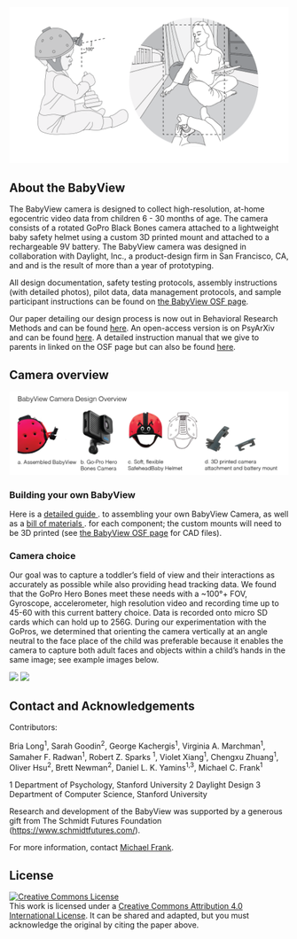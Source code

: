 ![babyview_photo.png](BabyViewFigureBones10_19_22.png)


## About the BabyView 

The BabyView camera is designed to collect high-resolution, at-home egocentric video data from children 6 - 30 months of age. The camera consists of a rotated GoPro Black Bones camera attached to a lightweight baby safety helmet using a custom 3D printed mount and attached to a rechargeable 9V battery. The BabyView camera was designed in collaboration with Daylight, Inc., a product-design firm in San Francisco, CA, and and is the result of more than a year of prototyping.

All design documentation, safety testing protocols, assembly instructions (with detailed photos), pilot data, data management protocols, and sample participant instructions can be found on <a rel='link' href="https://osf.io/kwvxu/.">the BabyView OSF page</a>.

Our paper detailing our design process is now out in Behavioral Research Methods and can be found <a rel="link" href="https://doi.org/10.3758/s13428-023-02206-1">here</a>.
An open-access version is on PsyArXiv and can be found <a rel="link" href="https://psyarxiv.com/238jk">here</a>.
A detailed instruction manual that we give to parents in linked on the OSF page but can also be found <a rel="link" href="https://docs.google.com/document/d/1uODmIMQMlzofB-oz8A-zfd52h-UdplrrAQ6fKHX4THQ/edit">here</a>.

## Camera overview

![camera_design_bones.png](camera_design_bones.png)


### Building your own BabyView   
Here is a <a rel='link' href="https://docs.google.com/document/d/1WNVVGBGL0Wr9JmhAmUBP3aWvqdm5t9pT6djyN3FBbCs/edit.">detailed guide </a>. to assembling your own BabyView Camera, as well as a <a rel='link' href="https://docs.google.com/spreadsheets/d/12SI27F_oBQgyvxefRzlTGkFIlSgNnN3jJOYjoff56Ng/edit?usp=sharing.">bill of materials </a>. for each component; the custom mounts will need to be 3D printed (see <a rel='link' href="https://osf.io/kwvxu/.">the BabyView OSF page</a> for CAD files).


### Camera choice 
Our goal was to capture a toddler’s field of view and their interactions as accurately as possible while also providing head tracking data. We found that the GoPro Hero Bones meet these needs with a ~100°+ FOV, Gyroscope, accelerometer, high resolution video and recording time up to 45-60 with this current battery choice. Data is recorded onto micro SD cards which can hold up to 256G. During our experimentation with the GoPros, we determined that orienting the camera vertically at an angle neutral to the face place of the child was preferable because it enables the camera to capture both adult faces and objects within a child’s hands in the same image; see example images below.

<p float="left">
<img src="example_frame_1.png" width="350">
<img src="example_frame_2.png" width="350">
</p>

## Contact and Acknowledgements


Contributors: 

Bria Long<sup>1</sup>, Sarah Goodin<sup>2</sup>, George Kachergis<sup>1</sup>, Virginia A. Marchman<sup>1</sup>, Samaher F. Radwan<sup>1</sup>, Robert Z. Sparks <sup>1</sup>,
Violet Xiang<sup>1</sup>, Chengxu Zhuang<sup>1</sup>, Oliver Hsu<sup>2</sup>, Brett Newman<sup>2</sup>, Daniel L. K. Yamins<sup>1,3</sup>, Michael C. Frank<sup>1</sup>

1 Department of Psychology, Stanford University
2 Daylight Design
3 Department of Computer Science, Stanford University

Research and development of the BabyView was supported by a generous gift from The Schmidt Futures Foundation (https://www.schmidtfutures.com/).

For more information, contact [Michael Frank](http://web.stanford.edu/~mcfrank/).

## License

<a rel="license" href="http://creativecommons.org/licenses/by/4.0/"><img alt="Creative Commons License" style="border-width:0" src="https://i.creativecommons.org/l/by/4.0/88x31.png" /></a><br />This work is licensed under a <a rel="license" href="http://creativecommons.org/licenses/by/4.0/">Creative Commons Attribution 4.0 International License</a>. It can be shared and adapted, but you must acknowledge the original by citing the paper above. 
